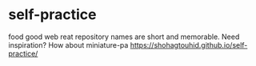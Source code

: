 # self-practice
food good web reat repository names are short and memorable. Need inspiration? How about miniature-pa
https://shohagtouhid.github.io/self-practice/
